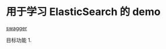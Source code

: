# 用于学习 ElasticSearch 的 demo

[swagger](http://127.0.0.1:9000/demo_elasticsearch/swagger-ui.html)

目标功能
1.
